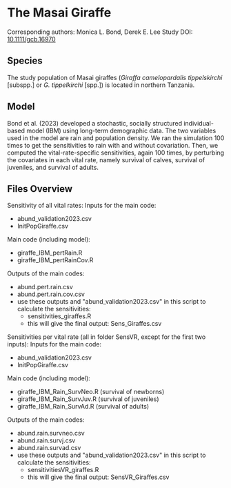 
# The Masai Giraffe

Corresponding authors: Monica L. Bond, Derek E. Lee
Study DOI: [10.1111/gcb.16970](https://doi.org/10.1111/gcb.16970)  

## Species

The study population of Masai giraffes (_Giraffa camelopardalis tippelskirchi_ [subspp.] or _G. tippelkirchi_ [spp.]) is located in northern Tanzania.


## Model

Bond et al. (2023) developed a stochastic, socially structured individual-based model (IBM) using long-term demographic data. The two variables used in the model are rain and population density. We ran the simulation 100 times to get the sensitivities to rain with and without covariation. Then, we computed the vital-rate-specific sensitivities, again 100 times, by perturbing the covariates in each vital rate, namely survival of calves, survival of juveniles, and survival of adults.

## Files Overview

Sensitivity of all vital rates:
Inputs for the main code:
- abund_validation2023.csv
- InitPopGiraffe.csv
  
Main code (including model):
- giraffe_IBM_pertRain.R
- giraffe_IBM_pertRainCov.R

Outputs of the main codes:
- abund.pert.rain.csv
- abund.pert.rain.cov.csv
- use these outputs and "abund_validation2023.csv" in this script to calculate the sensitivities:
  - sensitivities_giraffes.R
  - this will give the final output: Sens_Giraffes.csv

Sensitivities per vital rate (all in folder SensVR, except for the first two inputs):
Inputs for the main code:
- abund_validation2023.csv
- InitPopGiraffe.csv

Main code (including model):
- giraffe_IBM_Rain_SurvNeo.R (survival of newborns)
- giraffe_IBM_Rain_SurvJuv.R (survival of juveniles)
- giraffe_IBM_Rain_SurvAd.R (survival of adults)

Outputs of the main codes:
- abund.rain.survneo.csv
- abund.rain.survj.csv
- abund.rain.survad.csv
- use these outputs and "abund_validation2023.csv" in this script to calculate the sensitivities:
  - sensitivitiesVR_giraffes.R
  - this will give the final output: SensVR_Giraffes.csv



